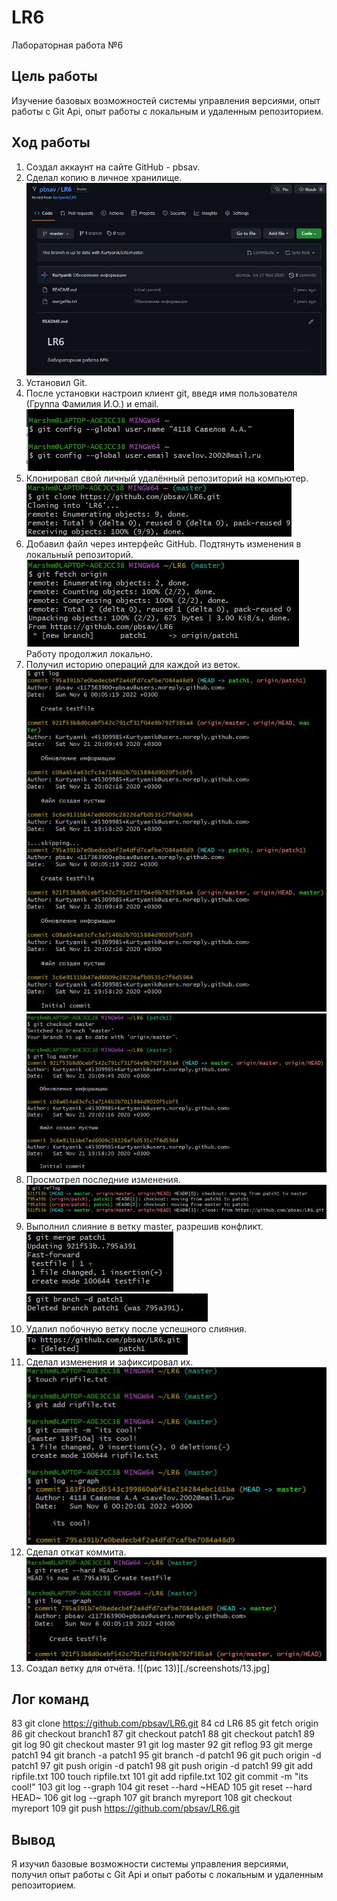 # LR6
Лабораторная работа №6

## Цель работы 

Изучение базовых возможностей системы управления версиями, опыт работы с Git Api, опыт работы с локальным и удаленным репозиторием.

## Ход работы

1. Создал аккаунт на сайте GitHub - pbsav.
2. Сделал копию в личное хранилище.
![(рис 1)](./screenshots/1.jpg)
3. Установил Git.
4. После установки настроил клиент git, введя имя пользователя (Группа
Фамилия И.О.) и email.
![(рис 2)](./screenshots/2.jpg)
5. Клонировал свой личный удалённый репозиторий на компьютер.
![(рис 3)](./screenshots/3.jpg)
6. Добавил файл через интерфейс GitHub. Подтянуть изменения в
локальный репозиторий.
![(рис 4)](./screenshots/4.jpg)
Работу продолжил локально.
7. Получил историю операций для каждой из веток.
![(рис 5)](./screenshots/5.jpg)
![(рис 6)](./screenshots/6.jpg)
8. Просмотрел последние изменения.
![(рис 7)](./screenshots/7.jpg)
9. Выполнил слияние в ветку master, разрешив конфликт.
![(рис 8)](./screenshots/8.jpg)
![(рис 9)](./screenshots/9.jpg)
10. Удалил побочную ветку после успешного слияния.
![(рис 10)](./screenshots/10.jpg)
11. Сделал изменения и зафиксировал их.
![(рис 11)](./screenshots/11.jpg)
12. Сделал откат коммита.
![(рис 12)](./screenshots/12.jpg)
13. Создал ветку для отчёта.
![(рис 13)][./screenshots/13.jpg]

## Лог команд 

   83  git clone https://github.com/pbsav/LR6.git
   84  cd LR6
   85  git fetch origin
   86  git checkout branch1
   87  git checkout patch1
   88  git checkout patch1
   89  git log
   90  git checkout master
   91  git log master
   92  git reflog
   93  git merge patch1
   94  git branch -a patch1
   95  git branch -d patch1
   96  git puch origin -d patch1
   97  git push origin -d patch1
   98  git push origin -d patch1
   99  git add ripfile.txt
  100  touch ripfile.txt
  101  git add ripfile.txt
  102  git commit -m "its cool!"
  103  git log --graph
  104  git reset --hard ~HEAD
  105  git reset --hard HEAD~
  106  git log --graph
  107  git branch myreport
  108  git checkout myreport
  109  git push https://github.com/pbsav/LR6.git


## Вывод

Я изучил базовые возможности системы управления версиями, получил опыт работы с Git Api и опыт работы с локальным и удаленным репозиторием.